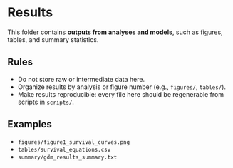 # Results

This folder contains **outputs from analyses and models**, such as figures, tables, and summary statistics.  

## Rules
- Do not store raw or intermediate data here.
- Organize results by analysis or figure number (e.g., `figures/`, `tables/`).
- Make results reproducible: every file here should be regenerable from scripts in `scripts/`.

## Examples
- `figures/figure1_survival_curves.png`
- `tables/survival_equations.csv`
- `summary/gdm_results_summary.txt`

